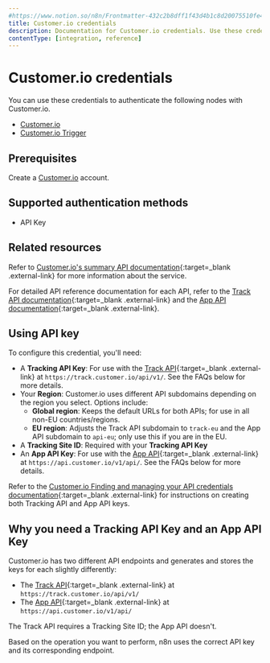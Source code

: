 ```yaml
---
#https://www.notion.so/n8n/Frontmatter-432c2b8dff1f43d4b1c8d20075510fe4
title: Customer.io credentials
description: Documentation for Customer.io credentials. Use these credentials to authenticate Customer.io in n8n, a workflow automation platform.
contentType: [integration, reference]
---
```


# Customer.io credentials

You can use these credentials to authenticate the following nodes with Customer.io.

- [Customer.io](/integrations/builtin/app-nodes/n8n-nodes-base.customerio.md)
- [Customer.io Trigger](/integrations/builtin/trigger-nodes/n8n-nodes-base.customeriotrigger.md)

## Prerequisites

Create a [Customer.io](https://customer.io/) account.

## Supported authentication methods

- API Key

## Related resources

Refer to [Customer.io's summary API documentation](https://customer.io/docs/api/?api=journeys){:target=_blank .external-link} for more information about the service.

For detailed API reference documentation for each API, refer to the [Track API documentation](https://customer.io/docs/api/track/){:target=_blank .external-link} and the [App API documentation](https://customer.io/docs/api/app/){:target=_blank .external-link}.

## Using API key

To configure this credential, you'll need:

- A **Tracking API Key**: For use with the [Track API](https://customer.io/docs/api/track/){:target=_blank .external-link} at `https://track.customer.io/api/v1/`. See the FAQs below for more details.
- Your **Region**: Customer.io uses different API subdomains depending on the region you select. Options include:
    - **Global region**: Keeps the default URLs for both APIs; for use in all non-EU countries/regions.
    - **EU region**: Adjusts the Track API subdomain to `track-eu` and the App API subdomain to `api-eu`; only use this if you are in the EU.
- A **Tracking Site ID**: Required with your **Tracking API Key**
- An **App API Key**: For use with the [App API](https://customer.io/docs/api/app/){:target=_blank .external-link} at `https://api.customer.io/v1/api/`. See the FAQs below for more details.

Refer to the [Customer.io Finding and managing your API credentials documentation](https://customer.io/docs/accounts-and-workspaces/managing-credentials/){:target=_blank .external-link} for instructions on creating both Tracking API and App API keys.

## Why you need a Tracking API Key and an App API Key

Customer.io has two different API endpoints and generates and stores the keys for each slightly differently:

- The [Track API](https://customer.io/docs/api/track/){:target=_blank .external-link} at `https://track.customer.io/api/v1/`
- The [App API](https://customer.io/docs/api/app/){:target=_blank .external-link} at `https://api.customer.io/v1/api/`

The Track API requires a Tracking Site ID; the App API doesn't.

Based on the operation you want to perform, n8n uses the correct API key and its corresponding endpoint.

